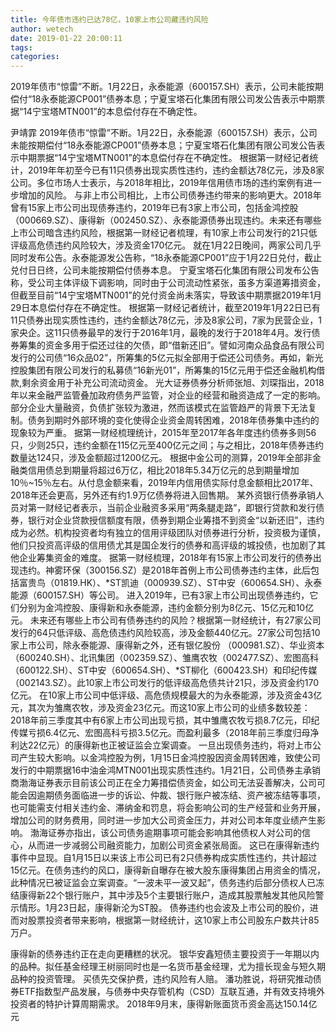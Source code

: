 ```yaml
---
title: 今年债市违约已达78亿，10家上市公司藏违约风险
author: wetech
date: 2019-01-22 20:00:11
tags: 
categories: 
---
```

2019年债市“惊雷”不断。1月22日，永泰能源（600157.SH）表示，公司未能按期偿付“18永泰能源CP001”债券本息；宁夏宝塔石化集团有限公司发公告表示中期票据“14宁宝塔MTN001”的本息偿付存在不确定性。
<!-- more -->
尹靖霏
2019年债市“惊雷”不断。1月22日，永泰能源（600157.SH）表示，公司未能按期偿付“18永泰能源CP001”债券本息；宁夏宝塔石化集团有限公司发公告表示中期票据“14宁宝塔MTN001”的本息偿付存在不确定性。
根据第一财经记者统计，2019年年初至今已有11只债券出现实质性违约，违约金额达78亿元，涉及8家公司。多位市场人士表示，与2018年相比，2019年信用债市场的违约案例有进一步增加的风险。
与非上市公司相比，上市公司债券违约带来的影响更大。2018年曾有15家上市公司出现债券违约，2019年已有3家上市公司，包括金鸿控股（000669.SZ）、康得新（002450.SZ）、永泰能源债券出现违约。未来还有哪些上市公司暗含违约风险，根据第一财经记者梳理，有10家上市公司发行的21只低评级高危债违约风险较大，涉及资金170亿元。
就在1月22日晚间，两家公司几乎同时发布公告。永泰能源发公告称，“18永泰能源CP001”应于1月22日兑付，截止兑付日日终，公司未能按期偿付债券本息。
宁夏宝塔石化集团有限公司发布公告称，受公司主体评级下调影响，同时由于公司流动性紧张，虽多方渠道筹措资金，但截至目前“14宁宝塔MTN001”的兑付资金尚未落实，导致该中期票据2019年1月29日本息偿付存在不确定性。
根据第一财经记者统计，截至2019年1月22日已有11只债券出现实质性违约，违约金额达78亿元，涉及8家公司，7家为民营企业，1家央企。这11只债券最早的发行于2016年1月，最晚的发行于2018年4月。发行债券筹集的资金多用于偿还过往的欠债，即“借新还旧”。譬如河南众品食品有限公司发行的公司债“16众品02”，所筹集的5亿元拟全部用于偿还公司债务。再如，新光控股集团有限公司发行的私募债“16新光01”，所筹集的15亿元用于偿还金融机构借款,剩余资金用于补充公司流动资金。
光大证券债券分析师张旭、刘琛指出，2018年以来金融严监管叠加政府债务严监管，对企业的经营和融资造成了一定的影响。部分企业大量融资，负债扩张较为激进，然而该模式在监管趋严的背景下无法复制。债务到期时外部环境的变化使得企业资金周转困难，2018年债券集中违约的现象较为严重。
据第一财经梳理统计，2015年至2017年各年度违约债券多则56只，少则25只，违约金额在115亿元至400亿元之间；与之相比，2018年债券违约数量达124只，涉及金额超过1200亿元。
根据中金公司的测算，2019年全部非金融类信用债总到期量将超过6万亿，相比2018年5.34万亿元的总到期量增加10％~15％左右。从付息金额来看，2019年内信用债实际付息金额相比2017年、2018年还会更高，另外还有约1.9万亿债券将进入回售期。
某外资银行债券承销人员对第一财经记者表示，当前企业融资多采用“两条腿走路”，即银行贷款和发行债券，银行对企业贷款授信额度有限，债券到期企业筹措不到资金“以新还旧”，违约成为必然。机构投资者均有独立的信用评级团队对债券进行分析，投资极为谨慎，他们只投资高评级的信用债尤其是国企发行的债券和高评级的城投债，也加剧了其他企业筹集资金的难度。
据第一财经梳理，2018年有15家上市公司发行的债券出现违约。神雾环保（300156.SZ）是2018年首例上市公司债券违约主体，此后包括富贵鸟（01819.HK）、*ST凯迪（000939.SZ）、ST中安（600654.SH）、永泰能源（600157.SH）等公司。
进入2019年，已有3家上市公司出现债券违约，它们分别为金鸿控股、康得新和永泰能源，违约金额分别为8亿元、15亿元和10亿元。
未来还有哪些上市公司有债券违约的风险？根据第一财经统计，有27家公司发行的64只低评级、高危债违约风险较高，涉及金额440亿元。27家公司包括10家上市公司，除永泰能源、康得新之外，还有银亿股份 （000981.SZ）、华业资本（600240.SH）、北讯集团（002359.SZ）、雏鹰农牧（002477.SZ）、宏图高科 （600122.SH）、ST中安（600654.SH）、*ST柳化（600423.SH）和印纪传媒 （002143.SZ）。此10家上市公司发行的低评级高危债共计21只，涉及资金约170亿元。
在10家上市公司中低评级、高危债规模最大的为永泰能源，涉及资金43亿元，其次为雏鹰农牧，涉及资金23亿元。而这10家上市公司的业绩多数较差：2018年前三季度其中有6家上市公司出现亏损，其中雏鹰农牧亏损8.7亿元，印纪传媒亏损6.4亿元、宏图高科亏损3.5亿元。而盈利最多（2018年前三季度归母净利达22亿元）的康得新也正被证监会立案调查。
一旦出现债务违约，将对上市公司产生较大影响。以金鸿控股为例，1月15日金鸿控股因资金周转困难，致使公司发行的中期票据16中油金鸿MTN001出现实质性违约。1月21日，公司债券主承销商渤海证券表示目前该公司正在全力筹措偿债资金，如公司无法妥善解决，公司可能会因逾期债务面临进一步的诉讼、仲裁、银行账户被冻结、资产被冻结等事项，也可能需支付相关违约金、滞纳金和罚息，将会影响公司的生产经营和业务开展，增加公司的财务费用，同时进一步加大公司资金压力，并对公司本年度业绩产生影响。
渤海证券亦指出，该公司债务逾期事项可能会影响其他债权人对公司的信心，从而进一步减弱公司融资能力，加剧公司资金紧张局面。
这已在康得新违约事件中显现。自1月15日以来该上市公司已有2只债券构成实质性违约，共计超过15亿元。在债务违约的风口，康得新自曝存在被大股东康得集团占用资金的情况，此种情况已被证监会立案调查。“一波未平一波又起”，债务违约后部分债权人已冻结康得新22个银行账户，其中涉及5个主要银行账户，造成其股票触发其他风险警示情形。1月23日起，康得新沦为ST股。
债券违约也会波及上市公司的股价，进而对股票投资者带来影响，根据第一财经统计，这10家上市公司股东户数共计85万户。
 
 
康得新的债券违约正在走向更糟糕的状况。
银华安鑫短债主要投资于一年期以内的品种。拟任基金经理王树丽同时也是一名货币基金经理，尤为擅长现金与短久期品种的投资管理。
买债先交保护费，违约风险有人赔。
潘功胜说，将研究推动债券ETF指数型产品发展，与债券中央存管机构（CSD）互联互通，并有效支持境外投资者的特护计算周期需求。
2018年9月末，康得新账面货币资金高达150.14亿元
